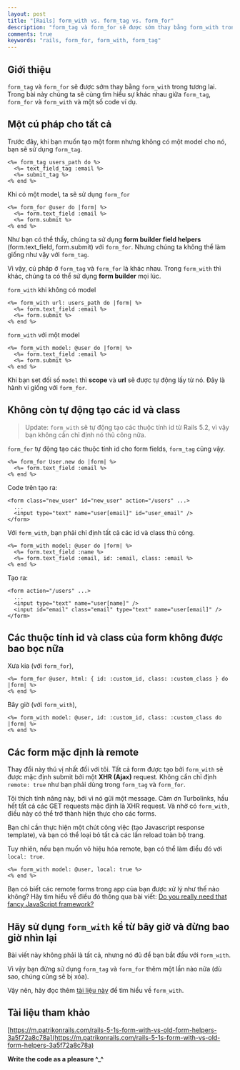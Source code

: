 ```yaml
---
layout: post
title: "[Rails] form_with vs. form_tag vs. form_for"
description: "form_tag và form_for sẽ được sớm thay bằng form_with trong tương lai. Trong bài này chúng ta sẽ cùng tìm hiểu sự khác nhau giữa form_tag, form_for và form_with và một số code ví dụ."
comments: true
keywords: "rails, form_for, form_with, form_tag"
---
```


## Giới thiệu
`form_tag` và `form_for` sẽ được sớm thay bằng `form_with` trong tương lai. Trong bài này chúng ta sẽ cùng tìm hiểu sự khác nhau giữa `form_tag`, `form_for` và `form_with` và một số code ví dụ.

## Một cú pháp cho tất cả
Trước đây, khi bạn muốn tạo một form nhưng không có một model cho nó, bạn sẽ sử dụng `form_tag`.
```
<%= form_tag users_path do %>
  <%= text_field_tag :email %>
  <%= submit_tag %>
<% end %>
```

Khi có một model, ta sẽ sử dụng `form_for`
```
<%= form_for @user do |form| %>
  <%= form.text_field :email %>
  <%= form.submit %>
<% end %>
```

Như bạn có thể thấy, chúng ta sử dụng **form builder field helpers** (form.text_field, form.submit) với `form_for`. Nhưng chúng ta không thể làm giống như vậy với `form_tag`.

Vì vậy, cú pháp ở `form_tag` và `form_for` là khác nhau. Trong `form_with` thì khác, chúng ta có thể sử dụng **form builder** mọi lúc.

`form_with` khi không có model
```
<%= form_with url: users_path do |form| %>
  <%= form.text_field :email %>
  <%= form.submit %>
<% end %>
```

`form_with` với một model
```
<%= form_with model: @user do |form| %>
  <%= form.text_field :email %>
  <%= form.submit %>
<% end %>
```

Khi bạn set đối số `model` thì **scope** và **url** sẽ được tự động lấy từ nó. Đây là hành vi giống với `form_for`.

## Không còn tự động tạo các id và class
> Update: `form_with` sẽ tự động tạo các thuộc tính id từ Rails 5.2, vì vậy bạn không cần chỉ định nó thủ công nữa.

`form_for` tự động tạo các thuộc tính id cho form fields, `form_tag` cũng vậy.
```
<%= form_for User.new do |form| %>
  <%= form.text_field :email %>
<% end %>
```

Code trên tạo ra:
```
<form class="new_user" id="new_user" action="/users" ...>
  ...
  <input type="text" name="user[email]" id="user_email" />
</form>
```

Với `form_with`, bạn phải chỉ định tất cả các id và class thủ công.
```
<%= form_with model: @user do |form| %>
  <%= form.text_field :name %>
  <%= form.text_field :email, id: :email, class: :email %>
<% end %>
```

Tạo ra:
```
<form action="/users" ...>
  ...
  <input type="text" name="user[name]" />
  <input id="email" class="email" type="text" name="user[email]" />  </form>
```

## Các thuộc tính id và class của form không được bao bọc nữa
Xưa kia (với `form_for`),
```
<%= form_for @user, html: { id: :custom_id, class: :custom_class } do |form| %>
<% end %>
```

Bây giờ (với `form_with`),
```
<%= form_with model: @user, id: :custom_id, class: :custom_class do |form| %>
<% end %>
```

## Các form mặc định là remote
Thay đổi này thú vị nhất đối với tôi. Tất cả form được tạo bởi `form_with` sẽ được mặc định submit bởi một **XHR (Ajax)** request. Không cần chỉ định `remote: true` như bạn phải dùng trong `form_tag` và `form_for`.

Tôi thích tính năng này, bởi vì nó gửi một message. Cảm ơn Turbolinks, hầu hết tất cả các GET requests mặc định là XHR request. Và nhờ có `form_with`, điều này có thể trở thành hiện thực cho các forms.

Bạn chỉ cần thực hiện một chút công việc (tạo Javascript response template), và bạn có thể loại bỏ tất cả các lần reload toàn bộ trang.

Tuy nhiên, nếu bạn muốn vô hiệu hóa remote, bạn có thể làm điều đó với `local: true`.
```
<%= form_with model: @user, local: true %>
<% end %>
```

Bạn có biết các remote forms trong app của bạn được xử lý như thế nào không? Hãy tìm hiểu về điều đó thông qua bài viết: [Do you really need that fancy JavaScript framework?](https://m.patrikonrails.com/do-you-really-need-that-fancy-javascript-framework-e6f2531f8a38)

## Hãy sử dụng `form_with` kể từ bây giờ và đừng bao giờ nhìn lại
Bài viết này không phải là tất cả, nhưng nó đủ để bạn bắt đầu với `form_with`.

Vì vậy bạn đừng sử dụng `form_tag` và `form_for` thêm một lần nào nữa (dù sao, chúng cũng sẽ bị xóa).

Vậy nên, hãy đọc thêm [tài liệu này](https://api.rubyonrails.org/classes/ActionView/Helpers/FormHelper.html#method-i-form_with) để tìm hiểu về `form_with`.

## Tài liệu tham khảo
[https://m.patrikonrails.com/rails-5-1s-form-with-vs-old-form-helpers-3a5f72a8c78a](https://m.patrikonrails.com/rails-5-1s-form-with-vs-old-form-helpers-3a5f72a8c78a)

**Write the code as a pleasure ^_^**
